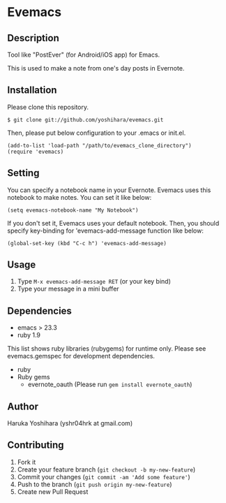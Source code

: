 # Evemacs

## Description

Tool like "PostEver" (for Android/iOS app) for Emacs.

This is used to make a note from one's day posts in Evernote.

## Installation

Please clone this repository.

    $ git clone git://github.com/yoshihara/evemacs.git

Then, please put below configuration to your .emacs or init.el.

    (add-to-list 'load-path "/path/to/evemacs_clone_directory")
    (require 'evemacs)

## Setting

You can specify a notebook name in your Evernote. Evemacs uses this
notebook to make notes. You can set it like below:

    (setq evemacs-notebook-name "My Notebook")

If you don't set it, Evemacs uses your default notebook.
Then, you should specify key-binding for 'evemacs-add-message
function like below:

    (global-set-key (kbd "C-c h") 'evemacs-add-message)

## Usage

1. Type ```M-x evemacs-add-message RET``` (or your key bind)
2. Type your message in a mini buffer

## Dependencies

* emacs > 23.3
* ruby 1.9

This list shows ruby libraries (rubygems) for runtime only. Please see evemacs.gemspec for development dependencies.

* ruby
* Ruby gems
  * evernote_oauth (Please run ```gem install evernote_oauth```)

## Author

Haruka Yoshihara (yshr04hrk at gmail.com)

## Contributing

1. Fork it
2. Create your feature branch (`git checkout -b my-new-feature`)
3. Commit your changes (`git commit -am 'Add some feature'`)
4. Push to the branch (`git push origin my-new-feature`)
5. Create new Pull Request

